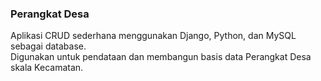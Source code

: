 ### Perangkat Desa
Aplikasi CRUD sederhana menggunakan Django, Python, dan MySQL sebagai database. <br>
Digunakan untuk pendataan dan membangun basis data Perangkat Desa skala Kecamatan.
